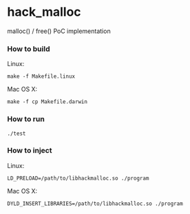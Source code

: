 # hack_malloc
malloc() / free() PoC implementation

### How to build
Linux:
```
make -f Makefile.linux
```
Mac OS X:
```
make -f cp Makefile.darwin
```

### How to run
```
./test
```

### How to inject
Linux:
```
LD_PRELOAD=/path/to/libhackmalloc.so ./program
```
Mac OS X:
```
DYLD_INSERT_LIBRARIES=/path/to/libhackmalloc.so ./program
```
